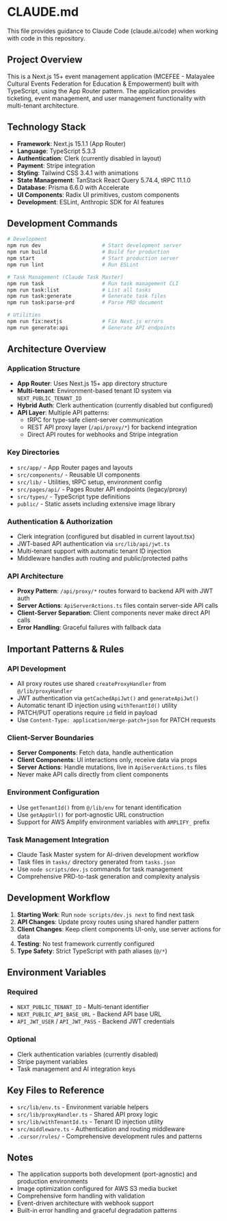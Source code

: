 # CLAUDE.md

This file provides guidance to Claude Code (claude.ai/code) when working with code in this repository.

## Project Overview

This is a Next.js 15+ event management application (MCEFEE - Malayalee Cultural Events Federation for Education & Empowerment) built with TypeScript, using the App Router pattern. The application provides ticketing, event management, and user management functionality with multi-tenant architecture.

## Technology Stack

- **Framework**: Next.js 15.1.1 (App Router)
- **Language**: TypeScript 5.3.3
- **Authentication**: Clerk (currently disabled in layout)
- **Payment**: Stripe integration
- **Styling**: Tailwind CSS 3.4.1 with animations
- **State Management**: TanStack React Query 5.74.4, tRPC 11.1.0
- **Database**: Prisma 6.6.0 with Accelerate
- **UI Components**: Radix UI primitives, custom components
- **Development**: ESLint, Anthropic SDK for AI features

## Development Commands

```bash
# Development
npm run dev                    # Start development server
npm run build                  # Build for production
npm start                      # Start production server
npm run lint                   # Run ESLint

# Task Management (Claude Task Master)
npm run task                   # Run task management CLI
npm run task:list              # List all tasks
npm run task:generate          # Generate task files
npm run task:parse-prd         # Parse PRD document

# Utilities
npm run fix:nextjs             # Fix Next.js errors
npm run generate:api           # Generate API endpoints
```

## Architecture Overview

### Application Structure
- **App Router**: Uses Next.js 15+ app directory structure
- **Multi-tenant**: Environment-based tenant ID system via `NEXT_PUBLIC_TENANT_ID` 
- **Hybrid Auth**: Clerk authentication (currently disabled but configured)
- **API Layer**: Multiple API patterns:
  - tRPC for type-safe client-server communication
  - REST API proxy layer (`/api/proxy/*`) for backend integration
  - Direct API routes for webhooks and Stripe integration

### Key Directories
- `src/app/` - App Router pages and layouts
- `src/components/` - Reusable UI components
- `src/lib/` - Utilities, tRPC setup, environment config
- `src/pages/api/` - Pages Router API endpoints (legacy/proxy)
- `src/types/` - TypeScript type definitions
- `public/` - Static assets including extensive image library

### Authentication & Authorization
- Clerk integration (configured but disabled in current layout.tsx)
- JWT-based API authentication via `src/lib/api/jwt.ts`
- Multi-tenant support with automatic tenant ID injection
- Middleware handles auth routing and public/protected paths

### API Architecture
- **Proxy Pattern**: `/api/proxy/*` routes forward to backend API with JWT auth
- **Server Actions**: `ApiServerActions.ts` files contain server-side API calls
- **Client-Server Separation**: Client components never make direct API calls
- **Error Handling**: Graceful failures with fallback data

## Important Patterns & Rules

### API Development
- All proxy routes use shared `createProxyHandler` from `@/lib/proxyHandler`
- JWT authentication via `getCachedApiJwt()` and `generateApiJwt()`
- Automatic tenant ID injection using `withTenantId()` utility
- PATCH/PUT operations require `id` field in payload
- Use `Content-Type: application/merge-patch+json` for PATCH requests

### Client-Server Boundaries
- **Server Components**: Fetch data, handle authentication
- **Client Components**: UI interactions only, receive data via props
- **Server Actions**: Handle mutations, live in `ApiServerActions.ts` files
- Never make API calls directly from client components

### Environment Configuration
- Use `getTenantId()` from `@/lib/env` for tenant identification
- Use `getAppUrl()` for port-agnostic URL construction
- Support for AWS Amplify environment variables with `AMPLIFY_` prefix

### Task Management Integration
- Claude Task Master system for AI-driven development workflow
- Task files in `tasks/` directory generated from `tasks.json`
- Use `node scripts/dev.js` commands for task management
- Comprehensive PRD-to-task generation and complexity analysis

## Development Workflow

1. **Starting Work**: Run `node scripts/dev.js next` to find next task
2. **API Changes**: Update proxy routes using shared handler pattern
3. **Client Changes**: Keep client components UI-only, use server actions for data
4. **Testing**: No test framework currently configured
5. **Type Safety**: Strict TypeScript with path aliases (`@/*`)

## Environment Variables

### Required
- `NEXT_PUBLIC_TENANT_ID` - Multi-tenant identifier
- `NEXT_PUBLIC_API_BASE_URL` - Backend API base URL
- `API_JWT_USER` / `API_JWT_PASS` - Backend JWT credentials

### Optional
- Clerk authentication variables (currently disabled)
- Stripe payment variables
- Task management and AI integration keys

## Key Files to Reference

- `src/lib/env.ts` - Environment variable helpers
- `src/lib/proxyHandler.ts` - Shared API proxy logic
- `src/lib/withTenantId.ts` - Tenant ID injection utility
- `src/middleware.ts` - Authentication and routing middleware
- `.cursor/rules/` - Comprehensive development rules and patterns

## Notes

- The application supports both development (port-agnostic) and production environments
- Image optimization configured for AWS S3 media bucket
- Comprehensive form handling with validation
- Event-driven architecture with webhook support
- Built-in error handling and graceful degradation patterns
